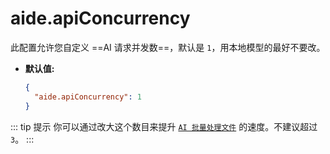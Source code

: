 # aide.apiConcurrency

此配置允许您自定义 ==AI 请求并发数==，默认是 `1`，用本地模型的最好不要改。

- **默认值:**

  ```json
  {
    "aide.apiConcurrency": 1
  }
  ```

::: tip 提示
你可以通过改大这个数目来提升 [`AI 批量处理文件`](../features/batch-processor.md) 的速度。不建议超过 `3`。
:::
